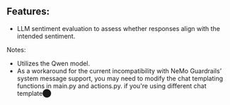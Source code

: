 ## Features:
- LLM sentiment evaluation to assess whether responses align with the intended sentiment.

Notes:
- Utilizes the Qwen model.
- As a workaround for the current incompatibility with NeMo Guardrails’ system message support, you may need to modify the chat templating functions in main.py and actions.py.​ if you're using different chat template⬤
